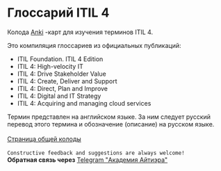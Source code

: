 # Глоссарий ITIL 4
Колода [Anki](https://apps.ankiweb.net) -карт для изучения терминов ITIL 4.

Это компиляция глоссариев из официальных публикаций:
- ITIL Foundation. ITIL 4 Edition
- ITIL 4: High-velocity IT
- ITIL 4: Drive Stakeholder Value
- ITIL 4: Create, Deliver and Support
- ITIL 4: Direct, Plan and Improve
- ITIL 4: Digital and IT Strategy
- ITIL 4: Acquiring and managing cloud services

Термин представлен на английском языке. За ним следует русский перевод этого термина и обозначение (описание) на русском языке.<br><br>
[Страница общей колоды](https://ankiweb.net/shared/info/1482038063)<br><br>
`Constructive feedback and suggestions are always welcome!`<br>
<b>Обратная связь через</b> [Telegram "Академия Айтиэра"](https://t.me/itera_academy)
